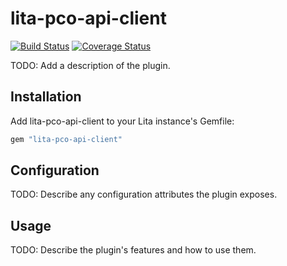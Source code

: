 # lita-pco-api-client

[![Build Status](https://travis-ci.org/gjack/lita-pco-api-client.png?branch=master)](https://travis-ci.org/gjack/lita-pco-api-client)
[![Coverage Status](https://coveralls.io/repos/gjack/lita-pco-api-client/badge.png)](https://coveralls.io/r/gjack/lita-pco-api-client)

TODO: Add a description of the plugin.

## Installation

Add lita-pco-api-client to your Lita instance's Gemfile:

``` ruby
gem "lita-pco-api-client"
```

## Configuration

TODO: Describe any configuration attributes the plugin exposes.

## Usage

TODO: Describe the plugin's features and how to use them.

